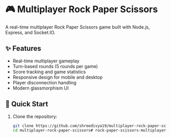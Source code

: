 # 🎮 Multiplayer Rock Paper Scissors

A real-time multiplayer Rock Paper Scissors game built with Node.js, Express, and Socket.IO.

## ✨ Features

- Real-time multiplayer gameplay
- Turn-based rounds (5 rounds per game)
- Score tracking and game statistics
- Responsive design for mobile and desktop
- Player disconnection handling
- Modern glassmorphism UI

## 🚀 Quick Start

1. Clone the repository:
   ```bash
   git clone https://github.com/shreedivya19/multiplayer-rock-paper-scissors.git
   cd multiplayer-rock-paper-scissors# rock-paper-scissors-multiplayer
